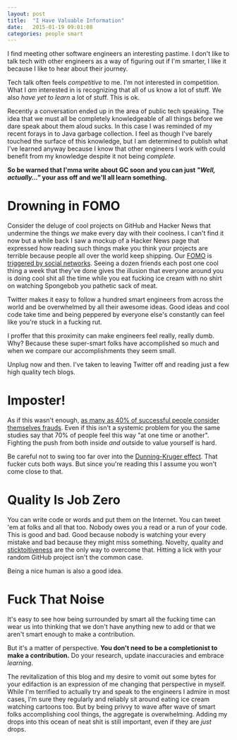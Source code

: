 ```yaml
---
layout: post
title:  "I Have Valuable Information"
date:   2015-01-19 09:01:08
categories: people smart
---
```


I find meeting other software engineers an interesting pastime. I don't like to talk tech with other engineers as a way of figuring out if I'm smarter, I like it because I like to hear about their journey.

Tech talk often feels *competitive* to me. I'm not interested in competition. What I *am* interested in is recognizing that all of us know a lot of stuff. We also *have yet to learn* a lot of stuff. This is ok.

Recently a conversation ended up in the area of public tech speaking. The idea that we must all be completely knowledgeable of all things before we dare speak about them aloud sucks. In this case I was reminded of my recent forays in to Java garbage collection. I feel as though I've barely touched the surface of this knowledge, but I am determined to publish what I've learned anyway because I know that other engineers I work with could benefit from my knowledge despite it not being *complete*.

**So be warned that I'mma write about GC soon and you can just *"Well, actually…"* your ass off and we'll all learn something.**

# Drowning in FOMO

Consider the deluge of cool projects on GitHub and Hacker News that undermine the things *we* make every day with their coolness. I can't find it now but a while back I saw a mockup of a Hacker News page that expressed how reading such things make you think your projects are terrible because people all over the world keep shipping. Our [FOMO](http://en.wikipedia.org/wiki/Fear_of_missing_out) is [triggered by social networks](http://www.nytimes.com/2011/04/10/business/10ping.html?_r=0). Seeing a dozen friends each post one cool thing a week that they've done gives the illusion that everyone around you is doing cool shit all the time while you eat fucking ice cream with no shirt on watching Spongebob you pathetic sack of meat.

Twitter makes it easy to follow a hundred smart engineers from across the world and be overwhelmed by all their awesome ideas. Good ideas and cool code take time and being peppered by everyone else's constantly can feel like you're stuck in a fucking rut.

I proffer that this proximity can make engineers feel really, really dumb. Why? Because these super-smart folks have accomplished so much and when we compare our accomplishments they seem small.

Unplug now and then. I've taken to leaving Twitter off and reading just a few high quality tech blogs.

# Imposter!

As if this wasn't enough, [as many as 40% of successful people consider themselves frauds](http://en.wikipedia.org/wiki/Impostor_syndrome#Prevalence). Even if this isn't a systemic problem for you the same studies say that 70% of people feel this way "at one time or another". Fighting the push from both inside *and* outside to value yourself is hard.

Be careful not to swing too far over into the [Dunning-Kruger effect](http://en.wikipedia.org/wiki/Dunning%E2%80%93Kruger_effect). That fucker cuts both ways. But since you're reading this I assume you won't come close to that.

# Quality Is Job Zero

You can write code or words and put them on the Internet. You can tweet 'em at folks and all that too. Nobody owes you a read or a run of your code. This is good and bad. Good because nobody is watching your every mistake and bad because they might miss something. Novelty, quality and [sticktoitiveness](http://www.merriam-webster.com/dictionary/stick-to-itiveness) are the only way to overcome that. Hitting a lick with your random GitHub project isn't the common case.

Being a nice human is also a good idea.

# Fuck That Noise

It's easy to see how being surrounded by smart all the fucking time can wear us into thinking that we don't have anything new to add or that we aren't smart enough to make a contribution.

But it's a matter of perspective. **You don't need to be a completionist to make a contribution.** Do your research, update inaccuracies and embrace *learning*.

The revitalization of this blog and my desire to vomit out some bytes for your edifaction is an expression of me changing that perspective in myself. While I'm terrified to actually try and speak to the engineers I admire in most cases, I'm sure they regularly and reliably sit around eating ice cream watching cartoons too. But by being privvy to wave after wave of smart folks accomplishing cool things, the aggregate is overwhelming. Adding my drops into this ocean of neat shit is still important, even if they are *just* drops.
